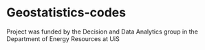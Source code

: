 # Geostatistics-codes
Project was funded by the Decision and Data Analytics group in the Department of Energy Resources at UiS
